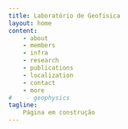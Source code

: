 ```yaml
---
title: Laboratório de Geofísica
layout: home
content:
    - about
    - members
    - infra
    - research
    - publications
    - localization
    - contact
    - more
#    - geophysics
tagline:
    Página em construção
---
```

